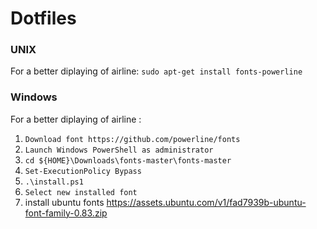 # Dotfiles

### UNIX
For a better diplaying of airline: `sudo apt-get install fonts-powerline`


### Windows
For a better diplaying of airline :

1. `Download font https://github.com/powerline/fonts`
2. `Launch Windows PowerShell as administrator`
3. `cd ${HOME}\Downloads\fonts-master\fonts-master`
4. `Set-ExecutionPolicy Bypass`
5. `.\install.ps1`
6. `Select new installed font`
7. install ubuntu fonts https://assets.ubuntu.com/v1/fad7939b-ubuntu-font-family-0.83.zip
```
